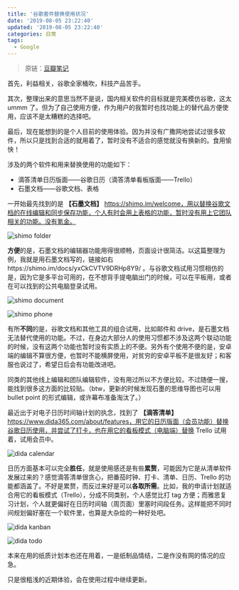 ```yaml
---
title: '谷歌套件替换使用状况'
date: '2019-08-05 23:22:40'
updated: '2019-08-05 23:22:40'
categories: 日常
tags:
  - Google
---
```


> 原链：[豆瓣笔记](https://www.douban.com/note/729041024/?_i=30202942oAFLwr)

首先，利益相关，谷歌全家桶吹，科技产品苦手。

其次，整理出来的意思当然不是说，国内相关软件的目标就是完美模仿谷歌，这太 ummm 了。但为了自己使用方便，作为用户的我暂时也找功能上的替代品方便使用，应该不是太糟糕的选择吧。

最后，现在能想到的是个人目前的使用体验。因为并没有广撒网地尝试过很多软件，所以只是找到合适的就用着了，暂时没有不适合的感觉就没有换新的。食用愉快！

涉及的两个软件和用来替换使用的功能如下：
- 滴答清单日历版面——谷歌日历（滴答清单看板版面——Trello）
- 石墨文档——谷歌文档、表格

一开始最先找到的是 **【石墨文档】** https://shimo.im/welcome，用以替换谷歌文档的在线编辑和同步保存功能，个人有时会用上表格的功能，暂时没有用上它团队相关的功能。没有氪金。

![shimo folder](/images/2019-google/shimo-folder.jpg "石墨网页版桌面")


**方便**的是，石墨文档的编辑器功能用得很顺畅，页面设计很简洁。以这篇整理为例，我就是用石墨文档写的，链接如右https://shimo.im/docs/yxCkCVTV9DRHp8Y9/ 。与谷歌文档试用习惯相仿的是，因为它是多平台可用的，在不想背手提电脑出门的时候，可以在平板用，或者在可以找到的公共电脑登录试用。

![shimo document](/images/2019-google/shimo-doc.jpg "石墨网页版桌面")

![shimo phone](/images/2019-google/shimo-phone.jpg "石墨网页版桌面")

有所**不同**的是，谷歌文档和其他工具的组合试用，比如邮件和 drive，是石墨文档无法替代使用的功能。不过，在身边大部分人的使用习惯都不涉及这两个联动功能的时候，没有这两个功能也暂时没有实质上的不便。另外有个使用不便的是，安卓端的编辑不算很方便，也暂时不能横屏使用，对贫穷的安卓平板不是很友好；和客服也说过了，希望日后会有功能改进吧。

同类的其他线上编辑和团队编辑软件，没有用过所以不方便比较。不过随便一搜，能找到很多这方面的比较贴。（btw，更新的时候发现石墨的思维导图也可以用 bullet point 的形式编辑，或许幕布准备淘汰了。）

最近出于对电子日历时间轴计划的执念，找到了 **【滴答清单】** https://www.dida365.com/about/features，用它的日历版面（会员功能）替换谷歌日历使用，并尝试了打卡，也在用它的看板模式（电脑端）替换 Trello 试用着，试用会员中。

![dida calendar](/images/2019-google/dida-cal.jpg "滴答清单网页版日历版面")

日历方面基本可以完全**胜任**，就是使用感还是有些**累赘**，可能因为它是从清单软件发展过来的？感觉滴答清单很贪心，把番茄时钟、打卡、清单、日历、Trello 的功能都涵盖了。不好是累赘，而反过来好是可以**各取所需**。比如，我的申请计划就适合用它的看板模式（Trello），分成不同类别，个人感觉比打 tag 方便；而雅思复习计划，个人就更偏好在日历时间轴（周页面）里塞时间段任务。这样能把不同时间规划偏好塞在一个软件里，也算是大杂烩的一种好处吧。

![dida kanban](/images/2019-google/dida-kanban.jpg "滴答清单网页版日历版面")

![dida todo](/images/2019-google/dida-todo.jpg "滴答清单网页版日历版面")

本来在用的纸质计划本也还在用着，一是纸制品情结，二是作没有网的情况的应急。

只是很粗浅的近期体验，会在使用过程中继续更新。